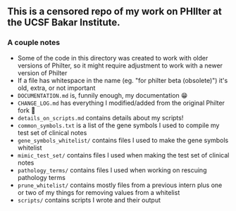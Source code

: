 This is a censored repo of my work on PHIlter at the UCSF Bakar Institute.
---
### A couple notes
- Some of the code in this directory was created to work with older versions of Philter, so it might require adjustment to work with a newer version of Philter
- If a file has whitespace in the name (eg. "for philter beta (obsolete)") it's old, extra, or not important
- ```DOCUMENTATION.md``` is, funnily enough, my documentation :grin:
- ```CHANGE_LOG.md``` has everything I modified/added from the original Philter fork :fork_and_knife:
- ```details_on_scripts.md``` contains details about my scripts!
- ```common_symbols.txt``` is a list of the gene symbols I used to compile my test set of clinical notes
- ```gene_symbols_whitelist/``` contains files I used to make the gene symbols whitelist
- ```mimic_test_set/``` contains files I used when making the test set of clinical notes
- ```pathology_terms/``` contains files I used when working on rescuing pathology terms
- ```prune_whitelist/``` contains mostly files from a previous intern plus one or two of my things for removing values from a whitelist
- ```scripts/``` contains scripts I wrote and their output
